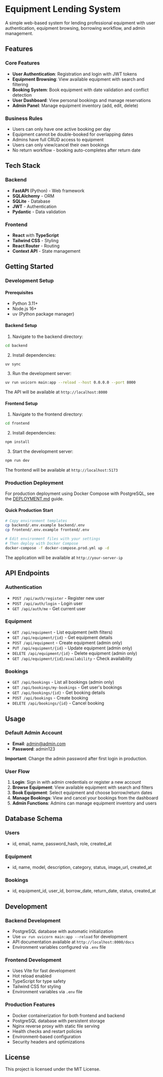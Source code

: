 # Equipment Lending System

A simple web-based system for lending professional equipment with user authentication, equipment browsing, borrowing workflow, and admin management.

## Features

### Core Features
- **User Authentication**: Registration and login with JWT tokens
- **Equipment Browsing**: View available equipment with search and filtering
- **Booking System**: Book equipment with date validation and conflict detection
- **User Dashboard**: View personal bookings and manage reservations
- **Admin Panel**: Manage equipment inventory (add, edit, delete)

### Business Rules
- Users can only have one active booking per day
- Equipment cannot be double-booked for overlapping dates
- Admins have full CRUD access to equipment
- Users can only view/cancel their own bookings
- No return workflow - booking auto-completes after return date

## Tech Stack

### Backend
- **FastAPI** (Python) - Web framework
- **SQLAlchemy** - ORM
- **SQLite** - Database
- **JWT** - Authentication
- **Pydantic** - Data validation

### Frontend
- **React** with **TypeScript**
- **Tailwind CSS** - Styling
- **React Router** - Routing
- **Context API** - State management

## Getting Started

### Development Setup

#### Prerequisites
- Python 3.11+
- Node.js 16+
- uv (Python package manager)

#### Backend Setup

1. Navigate to the backend directory:
```bash
cd backend
```

2. Install dependencies:
```bash
uv sync
```

3. Run the development server:
```bash
uv run uvicorn main:app --reload --host 0.0.0.0 --port 8000
```

The API will be available at `http://localhost:8000`

#### Frontend Setup

1. Navigate to the frontend directory:
```bash
cd frontend
```

2. Install dependencies:
```bash
npm install
```

3. Start the development server:
```bash
npm run dev
```

The frontend will be available at `http://localhost:5173`

### Production Deployment

For production deployment using Docker Compose with PostgreSQL, see the [DEPLOYMENT.md](DEPLOYMENT.md) guide.

#### Quick Production Start

```bash
# Copy environment templates
cp backend/.env.example backend/.env
cp frontend/.env.example frontend/.env

# Edit environment files with your settings
# Then deploy with Docker Compose
docker-compose -f docker-compose.prod.yml up -d
```

The application will be available at `http://your-server-ip`

## API Endpoints

### Authentication
- `POST /api/auth/register` - Register new user
- `POST /api/auth/login` - Login user
- `GET /api/auth/me` - Get current user

### Equipment
- `GET /api/equipment` - List equipment (with filters)
- `GET /api/equipment/{id}` - Get equipment details
- `POST /api/equipment` - Create equipment (admin only)
- `PUT /api/equipment/{id}` - Update equipment (admin only)
- `DELETE /api/equipment/{id}` - Delete equipment (admin only)
- `GET /api/equipment/{id}/availability` - Check availability

### Bookings
- `GET /api/bookings` - List all bookings (admin only)
- `GET /api/bookings/my-bookings` - Get user's bookings
- `GET /api/bookings/{id}` - Get booking details
- `POST /api/bookings` - Create booking
- `DELETE /api/bookings/{id}` - Cancel booking

## Usage

### Default Admin Account
- **Email**: admin@admin.com
- **Password**: admin123

**Important**: Change the admin password after first login in production.

### User Flow
1. **Login**: Sign in with admin credentials or register a new account
2. **Browse Equipment**: View available equipment with search and filters
3. **Book Equipment**: Select equipment and choose borrow/return dates
4. **Manage Bookings**: View and cancel your bookings from the dashboard
5. **Admin Functions**: Admins can manage equipment inventory and users

## Database Schema

### Users
- id, email, name, password_hash, role, created_at

### Equipment
- id, name, model, description, category, status, image_url, created_at

### Bookings
- id, equipment_id, user_id, borrow_date, return_date, status, created_at

## Development

### Backend Development
- PostgreSQL database with automatic initialization
- Use `uv run uvicorn main:app --reload` for development
- API documentation available at `http://localhost:8000/docs`
- Environment variables configured via `.env` file

### Frontend Development
- Uses Vite for fast development
- Hot reload enabled
- TypeScript for type safety
- Tailwind CSS for styling
- Environment variables via `.env` file

### Production Features
- Docker containerization for both frontend and backend
- PostgreSQL database with persistent storage
- Nginx reverse proxy with static file serving
- Health checks and restart policies
- Environment-based configuration
- Security headers and optimizations

## License

This project is licensed under the MIT License.
